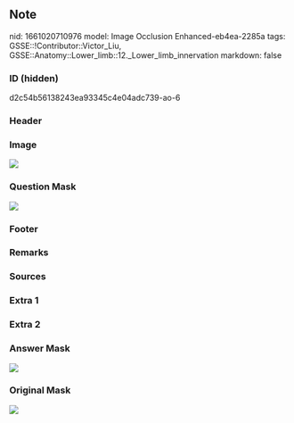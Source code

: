 ## Note
nid: 1661020710976
model: Image Occlusion Enhanced-eb4ea-2285a
tags: GSSE::!Contributor::Victor_Liu, GSSE::Anatomy::Lower_limb::12._Lower_limb_innervation
markdown: false

### ID (hidden)
d2c54b56138243ea93345c4e04adc739-ao-6

### Header


### Image
<img src="tmpeu6pc7iv.png">

### Question Mask
<img src="d2c54b56138243ea93345c4e04adc739-ao-6-Q.svg">

### Footer


### Remarks


### Sources


### Extra 1


### Extra 2


### Answer Mask
<img src="d2c54b56138243ea93345c4e04adc739-ao-6-A.svg">

### Original Mask
<img src="d2c54b56138243ea93345c4e04adc739-ao-O.svg">
